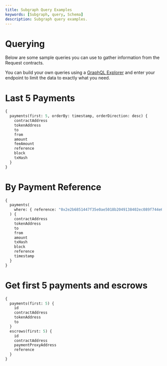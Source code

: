 ```yaml
---
title: Subgraph Query Examples
keywords: [Subgraph, query, Schema]
description: Subgraph query examples.
---
```


# Querying

Below are some sample queries you can use to gather information from the Request contracts.

You can build your own queries using a [GraphQL Explorer](https://graphiql-online.com/graphiql) and enter your endpoint to limit the data to exactly what you need.

# Last 5 Payments

```graphql
{
  payments(first: 5, orderBy: timestamp, orderDirection: desc) {
    contractAddress
    tokenAddress
    to
    from
    amount
    feeAmount
    reference
    block
    txHash
  }
}
```

# By Payment Reference

```graphql
{
  payments(
    where: { reference: "0x2e2b6851447f35e0ae5018b2049138402ec089f744e6a691af030f0fa731d8d8" }
  ) {
    contractAddress
    tokenAddress
    to
    from
    amount
    txHash
    block
    reference
    timestamp
  }
}
```

# Get first 5 payments and escrows

```graphql
{
  payments(first: 5) {
    id
    contractAddress
    tokenAddress
    to
  }
  escrows(first: 5) {
    id
    contractAddress
    paymentProxyAddress
    reference
  }
}
```
